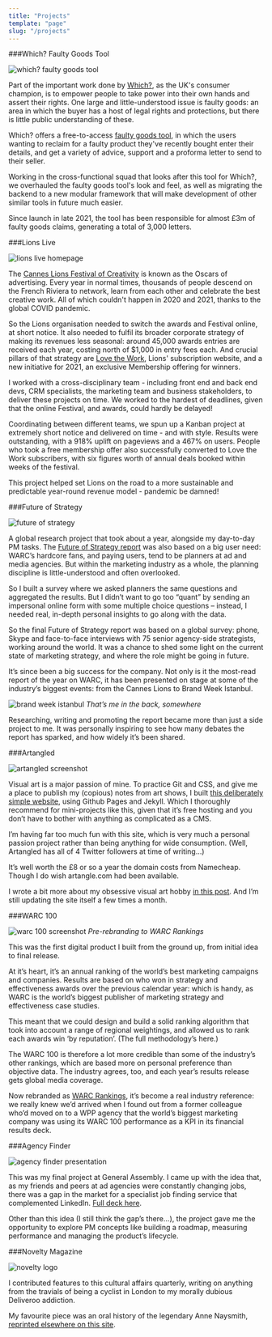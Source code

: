 ```yaml
---
title: "Projects"
template: "page"
slug: "/projects"
---
```


###Which? Faulty Goods Tool

![which? faulty goods tool](/media/projects-faultygoods-1.png)

Part of the important work done by [Which?](https://which.co.uk), as the UK's consumer champion, is to empower people to take power into their own hands and assert their rights. One large and little-understood issue is faulty goods: an area in which the buyer has a host of legal rights and protections, but there is little public understanding of these.

Which? offers a free-to-access [faulty goods tool](https://www.which.co.uk/tool/faulty-goods), in which the users wanting to reclaim for a faulty product they've recently bought enter their details, and get a variety of advice, support and a proforma letter to send to their seller.

Working in the cross-functional squad that looks after this tool for Which?, we overhauled the faulty goods tool's look and feel, as well as migrating the backend to a new modular framework that will make development of other similar tools in future much easier.

Since launch in late 2021, the tool has been responsible for almost £3m of faulty goods claims, generating a total of 3,000 letters.

###Lions Live

![lions live homepage](/media/projects-lionslive-1.png)

The [Cannes Lions Festival of Creativity](https://canneslions.com) is known as the Oscars of advertising. Every year in normal times, thousands of people descend on the French Riviera to network, learn from each other and celebrate the best creative work. All of which couldn't happen in 2020 and 2021, thanks to the global COVID pandemic.

So the Lions organisation needed to switch the awards and Festival online, at short notice. It also needed to fulfil its broader corporate strategy of making its revenues less seasonal: around 45,000 awards entries are received each year, costing north of $1,000 in entry fees each. And crucial pillars of that strategy are [Love the Work](https://lovethework.com), Lions' subscription website, and a new initiative for 2021, an exclusive Membership offering for winners.

I worked with a cross-disciplinary team - including front end and back end devs, CRM specialists, the marketing team and business stakeholders, to deliver these projects on time. We worked to the hardest of deadlines, given that the online Festival, and awards, could hardly be delayed!

Coordinating between different teams, we spun up a Kanban project at extremely short notice and delivered on time - and with style. Results were outstanding, with a 918% uplift on pageviews and a 467% on users. People who took a free membership offer also successfully converted to Love the Work subscribers, with six figures worth of annual deals booked within weeks of the festival.

This project helped set Lions on the road to a more sustainable and predictable year-round revenue model - pandemic be damned!

###Future of Strategy

![future of strategy](/media/projects-fos.jpg)

A global research project that took about a year, alongside my day-to-day PM tasks. The [Future of Strategy report](/media/future-of-strategy.pdf) was also based on a big user need: WARC’s hardcore fans, and paying users, tend to be planners at ad and media agencies. But within the marketing industry as a whole, the planning discipline is little-understood and often overlooked.

So I built a survey where we asked planners the same questions and aggregated the results. But I didn’t want to go too “quant” by sending an impersonal online form with some multiple choice questions – instead, I needed real, in-depth personal insights to go along with the data.

So the final Future of Strategy report was based on a global survey: phone, Skype and face-to-face interviews with 75 senior agency-side strategists, working around the world. It was a chance to shed some light on the current state of marketing strategy, and where the role might be going in future.

It’s since been a big success for the company. Not only is it the most-read report of the year on WARC, it has been presented on stage at some of the industry’s biggest events: from the Cannes Lions to Brand Week Istanbul.

![brand week istanbul](/media/projects-fos-2.jpg)
*That’s me in the back, somewhere*

Researching, writing and promoting the report became more than just a side project to me. It was personally inspiring to see how many debates the report has sparked, and how widely it’s been shared.

###Artangled

![artangled screenshot](/media/projects-artangled-1.jpg)

Visual art is a major passion of mine. To practice Git and CSS, and give me a place to publish my (copious) notes from art shows, I built [this deliberately simple website](http://www.artangled.com), using Github Pages and Jekyll. Which I thoroughly recommend for mini-projects like this, given that it’s free hosting and you don’t have to bother with anything as complicated as a CMS.

I’m having far too much fun with this site, which is very much a personal passion project rather than being anything for wide consumption. (Well, Artangled has all of 4 Twitter followers at time of writing…)

It’s well worth the £8 or so a year the domain costs from Namecheap. Though I do wish artangle.com had been available.

I wrote a bit more about my obsessive visual art hobby [in this post](https://josephclift.com/writing/why-im-getting-artangled). And I’m still updating the site itself a few times a month.

###WARC 100

![warc 100 screenshot](/media/projects-warc100-1.jpg)
*Pre-rebranding to WARC Rankings*

This was the first digital product I built from the ground up, from initial idea to final release.

At it’s heart, it’s an annual ranking of the world’s best marketing campaigns and companies. Results are based on who won in strategy and effectiveness awards over the previous calendar year: which is handy, as WARC is the world’s biggest publisher of marketing strategy and effectiveness case studies.

This meant that we could design and build a solid ranking algorithm that took into account a range of regional weightings, and allowed us to rank each awards win ‘by reputation’. (The full methodology’s here.)

The WARC 100 is therefore a lot more credible than some of the industry’s other rankings, which are based more on personal preference than objective data. The industry agrees, too, and each year’s results release gets global media coverage.

Now rebranded as [WARC Rankings](https://www.warc.com/rankings), it’s become a real industry reference: we really knew we’d arrived when I found out from a former colleague who’d moved on to a WPP agency that the world’s biggest marketing company was using its WARC 100 performance as a KPI in its financial results deck.

###Agency Finder

![agency finder presentation](/media/projects-agency-finder-1.jpg)

This was my final project at General Assembly. I came up with the idea that, as my friends and peers at ad agencies were constantly changing jobs, there was a gap in the market for a specialist job finding service that complemented LinkedIn. [Full deck here](https://www.slideshare.net/secret/JtXgtAa9Zyl32i).

Other than this idea (I still think the gap’s there…), the project gave me the opportunity to explore PM concepts like building a roadmap, measuring performance and managing the product’s lifecycle.

###Novelty Magazine

![novelty logo](/media/projects-novelty-magazine-1.jpg)

I contributed features to this cultural affairs quarterly, writing on anything from the travials of being a cyclist in London to my morally dubious Deliveroo addiction.

My favourite piece was an oral history of the legendary Anne Naysmith, [reprinted elsewhere on this site](https://josephclift.com/writing/miss-naysmith).
